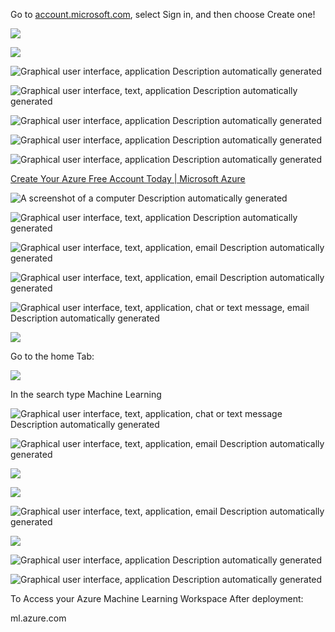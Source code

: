 Go to [account.microsoft.com](https://account.microsoft.com/), select Sign in, and then choose Create one!


![](media/d540e7ec75b89f9897c318f820597d7b.png)

![](media/97bbc7893d8fa1eb3332391e8ccb3faf.png)

![Graphical user interface, application Description automatically generated](media/3d46dc281fca29faf8dd00490bb9789d.png)

![Graphical user interface, text, application Description automatically generated](media/bc82c80bbb0f65b473d4b4951e82e2a4.png)

![Graphical user interface, application Description automatically generated](media/c2ad030420728e3aff621ae6cece943b.png)

![Graphical user interface, application Description automatically generated](media/6c950a5631bb87b8e9e68888b54d797e.png)

![Graphical user interface, application Description automatically generated](media/a46d72fc31f5244baaaf15520bf6e35c.png)

[Create Your Azure Free Account Today \| Microsoft
Azure](https://azure.microsoft.com/en-in/free/)

![A screenshot of a computer Description automatically generated](media/69ef5069240b17149382ce0aaa9f5234.png)

![Graphical user interface, text, application Description automatically generated](media/290677c13ae84f0081e0e92c9eecfd7a.png)

![Graphical user interface, text, application, email Description automatically generated](media/3fc23b51042eae545b2ae7403bc6a240.png)

![Graphical user interface, text, application, email Description automatically generated](media/2945822df186439549f65319b9eb264d.png)

![Graphical user interface, text, application, chat or text message, email Description automatically generated](media/358f52d0f7529673b26c801b6287d0dd.png)

![](media/bb9024bacf5527a2bc3f393ad942f481.png)

Go to the home Tab:

![](media/396704f6ccb989f05e2a3277d837fc11.png)

In the search type Machine Learning

![Graphical user interface, text, application, chat or text message Description automatically generated](media/024bfeb525e0c5cc4369f236730c3496.png)

![Graphical user interface, text, application, email Description automatically generated](media/cff3583940b7841abc202846d505fc98.png)

![](media/922b618e3e547b3f85c4f9a5678fb10a.png)

![](media/eeb35194893123a0a462e68693b035d2.png)

![Graphical user interface, text, application, email Description automatically generated](media/c94883667bdf5b2d4359e2b3ea26f3eb.png)

![](media/f81858db58e11ca5809fba1a4c377b20.png)

![Graphical user interface, application Description automatically generated](media/3a03ed50b37221b6b482124538456dc0.png)

![Graphical user interface, application Description automatically generated](media/ab80ecba3d74fb6c0f2dcd266a3f949a.png)

To Access your Azure Machine Learning Workspace After deployment:

ml.azure.com
